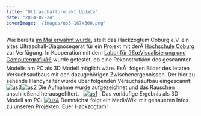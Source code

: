 ```yaml
---
title: "Ultraschallprojekt Update"
date: "2014-07-24"
coverImage: '/images/us3-167x300.png'
---
```


Wie bereits [im Mai erwähnt wurde](https://hackzogtum-coburg.de/?p=351), stellt das Hackzogtum Coburg e.V. ein altes Ultraschall-Diagnosegerät für ein Projekt mit derÂ [Hochschule Coburg](http://www.hs-coburg.de/) zur Verfügung. In Kooperation mit dem [Labor für â€œVisualisierung und Computergrafikâ€](http://vclabor.awmw.org/index.php?title=Personen) wurde getestet, ob eine Rekonstrutkion des gescannten Modells am PC als 3D Modell möglich wäre. EsÂ  folgen Bilder des letzten Versuchsaufbaus mit den dazugehörigen Zwischenergebnissen. Der hier zu sehende Handyhalter wurde über folgenden Versuchsaufbau eingescannt: [![us3](../images/us3-167x300.png)](https://hackzogtum-coburg.de/wp-content/uploads/2014/07/us3.png)[![us2](../images/us2-300x224.png)](https://hackzogtum-coburg.de/wp-content/uploads/2014/07/us2.png) Die Aufnahme wurde aufgezeichnet und das Rauschen anschließend herausgefiltert.   [![us1](../images/us1-300x111.png)](https://hackzogtum-coburg.de/wp-content/uploads/2014/07/us1.png)   Das vorläufige Ergebnis als 3D Modell am PC: [![us4](../images/us4-300x208.png)](https://hackzogtum-coburg.de/wp-content/uploads/2014/07/us4.png) Demnächst folgt ein MediaWiki mit genaueren Infos zu unseren Projekten. Euer Hackzogtum!
